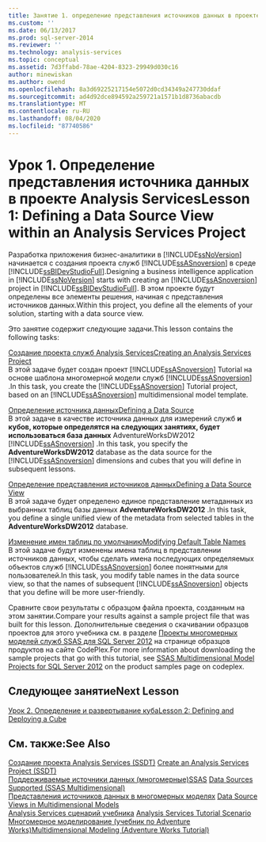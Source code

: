 ```yaml
---
title: Занятие 1. определение представления источников данных в проекте Analysis Services | Документация Майкрософт
ms.custom: ''
ms.date: 06/13/2017
ms.prod: sql-server-2014
ms.reviewer: ''
ms.technology: analysis-services
ms.topic: conceptual
ms.assetid: 7d3ffabd-78ae-4204-8323-29949d030c16
author: minewiskan
ms.author: owend
ms.openlocfilehash: 8a3d69225217154e5072d0cd34349a247730ddaf
ms.sourcegitcommit: ad4d92dce894592a259721a1571b1d8736abacdb
ms.translationtype: MT
ms.contentlocale: ru-RU
ms.lasthandoff: 08/04/2020
ms.locfileid: "87740586"
---
```

# <a name="lesson-1-defining-a-data-source-view-within-an-analysis-services-project"></a><span data-ttu-id="d8e89-102">Урок 1. Определение представления источника данных в проекте Analysis Services</span><span class="sxs-lookup"><span data-stu-id="d8e89-102">Lesson 1: Defining a Data Source View within an Analysis Services Project</span></span>
  <span data-ttu-id="d8e89-103">Разработка приложения бизнес-аналитики в [!INCLUDE[ssNoVersion](../includes/ssnoversion-md.md)] начинается с создания проекта служб [!INCLUDE[ssASnoversion](../includes/ssasnoversion-md.md)] в среде [!INCLUDE[ssBIDevStudioFull](../includes/ssbidevstudiofull-md.md)].</span><span class="sxs-lookup"><span data-stu-id="d8e89-103">Designing a business intelligence application in [!INCLUDE[ssNoVersion](../includes/ssnoversion-md.md)] starts with creating an [!INCLUDE[ssASnoversion](../includes/ssasnoversion-md.md)] project in [!INCLUDE[ssBIDevStudioFull](../includes/ssbidevstudiofull-md.md)].</span></span> <span data-ttu-id="d8e89-104">В этом проекте будут определены все элементы решения, начиная с представления источников данных.</span><span class="sxs-lookup"><span data-stu-id="d8e89-104">Within this project, you define all the elements of your solution, starting with a data source view.</span></span>  
  
 <span data-ttu-id="d8e89-105">Это занятие содержит следующие задачи.</span><span class="sxs-lookup"><span data-stu-id="d8e89-105">This lesson contains the following tasks:</span></span>  
  
 [<span data-ttu-id="d8e89-106">Создание проекта служб Analysis Services</span><span class="sxs-lookup"><span data-stu-id="d8e89-106">Creating an Analysis Services Project</span></span>](lesson-1-1-creating-an-analysis-services-project.md)  
 <span data-ttu-id="d8e89-107">В этой задаче будет создан проект [!INCLUDE[ssASnoversion](../includes/ssasnoversion-md.md)] Tutorial на основе шаблона многомерной модели служб [!INCLUDE[ssASnoversion](../includes/ssasnoversion-md.md)] .</span><span class="sxs-lookup"><span data-stu-id="d8e89-107">In this task, you create the [!INCLUDE[ssASnoversion](../includes/ssasnoversion-md.md)] Tutorial project, based on an [!INCLUDE[ssASnoversion](../includes/ssasnoversion-md.md)] multidimensional model template.</span></span>  
  
 [<span data-ttu-id="d8e89-108">Определение источника данных</span><span class="sxs-lookup"><span data-stu-id="d8e89-108">Defining a Data Source</span></span>](lesson-1-2-defining-a-data-source.md)  
 <span data-ttu-id="d8e89-109">В этой задаче в качестве источника данных для измерений служб **и кубов, которые определятся на следующих занятиях, будет использоваться база данных** AdventureWorksDW2012 [!INCLUDE[ssASnoversion](../includes/ssasnoversion-md.md)] .</span><span class="sxs-lookup"><span data-stu-id="d8e89-109">In this task, you specify the **AdventureWorksDW2012** database as the data source for the [!INCLUDE[ssASnoversion](../includes/ssasnoversion-md.md)] dimensions and cubes that you will define in subsequent lessons.</span></span>  
  
 [<span data-ttu-id="d8e89-110">Определение представления источников данных</span><span class="sxs-lookup"><span data-stu-id="d8e89-110">Defining a Data Source View</span></span>](lesson-1-3-defining-a-data-source-view.md)  
 <span data-ttu-id="d8e89-111">В этой задаче будет определено единое представление метаданных из выбранных таблиц базы данных **AdventureWorksDW2012** .</span><span class="sxs-lookup"><span data-stu-id="d8e89-111">In this task, you define a single unified view of the metadata from selected tables in the **AdventureWorksDW2012** database.</span></span>  
  
 [<span data-ttu-id="d8e89-112">Изменение имен таблиц по умолчанию</span><span class="sxs-lookup"><span data-stu-id="d8e89-112">Modifying Default Table Names</span></span>](lesson-1-4-modifying-default-table-names.md)  
 <span data-ttu-id="d8e89-113">В этой задаче будут изменены имена таблиц в представлении источников данных, чтобы сделать имена последующих определяемых объектов служб [!INCLUDE[ssASnoversion](../includes/ssasnoversion-md.md)] более понятными для пользователей.</span><span class="sxs-lookup"><span data-stu-id="d8e89-113">In this task, you modify table names in the data source view, so that the names of subsequent [!INCLUDE[ssASnoversion](../includes/ssasnoversion-md.md)] objects that you define will be more user-friendly.</span></span>  
  
 <span data-ttu-id="d8e89-114">Сравните свои результаты с образцом файла проекта, созданным на этом занятии.</span><span class="sxs-lookup"><span data-stu-id="d8e89-114">Compare your results against a sample project file that was built for this lesson.</span></span> <span data-ttu-id="d8e89-115">Дополнительные сведения о скачивании образцов проектов для этого учебника см. в разделе [Проекты многомерных моделей служб SSAS для SQL Server 2012](https://go.microsoft.com/fwlink/p/?LinkID=221866) на странице образцов продуктов на сайте CodePlex.</span><span class="sxs-lookup"><span data-stu-id="d8e89-115">For more information about downloading the sample projects that go with this tutorial, see [SSAS Multidimensional Model Projects for SQL Server 2012](https://go.microsoft.com/fwlink/p/?LinkID=221866) on the product samples page on codeplex.</span></span>  
  
## <a name="next-lesson"></a><span data-ttu-id="d8e89-116">Следующее занятие</span><span class="sxs-lookup"><span data-stu-id="d8e89-116">Next Lesson</span></span>  
 [<span data-ttu-id="d8e89-117">Урок 2. Определение и развертывание куба</span><span class="sxs-lookup"><span data-stu-id="d8e89-117">Lesson 2: Defining and Deploying a Cube</span></span>](lesson-2-defining-and-deploying-a-cube.md)  
  
## <a name="see-also"></a><span data-ttu-id="d8e89-118">См. также:</span><span class="sxs-lookup"><span data-stu-id="d8e89-118">See Also</span></span>  
 <span data-ttu-id="d8e89-119">[Создание проекта Analysis Services &#40;SSDT&#41;](multidimensional-models/create-an-analysis-services-project-ssdt.md) </span><span class="sxs-lookup"><span data-stu-id="d8e89-119">[Create an Analysis Services Project &#40;SSDT&#41;](multidimensional-models/create-an-analysis-services-project-ssdt.md) </span></span>  
 <span data-ttu-id="d8e89-120">[Поддерживаемые источники данных &#40;многомерные&#41;SSAS](multidimensional-models/supported-data-sources-ssas-multidimensional.md) </span><span class="sxs-lookup"><span data-stu-id="d8e89-120">[Data Sources Supported &#40;SSAS Multidimensional&#41;](multidimensional-models/supported-data-sources-ssas-multidimensional.md) </span></span>  
 <span data-ttu-id="d8e89-121">[Представления источников данных в многомерных моделях](multidimensional-models/data-source-views-in-multidimensional-models.md) </span><span class="sxs-lookup"><span data-stu-id="d8e89-121">[Data Source Views in Multidimensional Models](multidimensional-models/data-source-views-in-multidimensional-models.md) </span></span>  
 <span data-ttu-id="d8e89-122">[Analysis Services сценарий учебника](analysis-services-tutorial-scenario.md) </span><span class="sxs-lookup"><span data-stu-id="d8e89-122">[Analysis Services Tutorial Scenario](analysis-services-tutorial-scenario.md) </span></span>  
 [<span data-ttu-id="d8e89-123">Многомерное моделирование (учебник по Adventure Works)</span><span class="sxs-lookup"><span data-stu-id="d8e89-123">Multidimensional Modeling &#40;Adventure Works Tutorial&#41;</span></span>](multidimensional-modeling-adventure-works-tutorial.md)  
  
  
